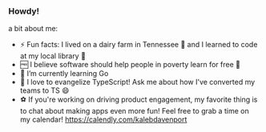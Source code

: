 ### Howdy!

<!--
**kalebjdavenport/kalebjdavenport** is a ✨ _special_ ✨ repository because its `README.md` (this file) appears on your GitHub profile.

Here are some ideas to get you started:

-->
a bit about me:
 
 - ⚡ Fun facts: I lived on a dairy farm in Tennessee 🐄 and I learned to code at my local library 📖
 - 🆓 I believe software should help people in poverty learn for free 📱
 - 🌱 I’m currently learning Go
 - 💬 I love to evangelize TypeScript! Ask me about how I've converted my teams to TS 😄
 - ⚽ If you're working on driving product engagement, my favorite thing is to chat about making apps even more fun! Feel free to grab a time on my calendar! https://calendly.com/kalebdavenport
